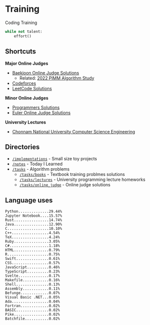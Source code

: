 # Training
Coding Training

```python
while not talent:
    effort()
```

## Shortcuts
**Major Online Judges**
* [Baekjoon Online Judge Solutions](./tasks/online_judge/baekjoon/)
  * Related: [2022 PIMM Algorithm Study](https://github.com/rootachieve/Algorithm-study)
* [Codeforces](./tasks/online_judge/codeforces/)
* [LeetCode Solutions](./tasks/online_judge/leetcode/)

**Minor Online Judges**
* [Programmers Solutions](./tasks/online_judge/programmers)
* [Euler Online Judge Solutions](./tasks/online_judge/euleroj)

**University Lectures**
* [Chonnam National University Computer Science Engineering](./tasks/lectures/jnu/)

## Directories
* [`/implementations`](./implementations/) - Small size toy projects
* [`/notes`](./notes/) - Today I Learned
* [`/tasks`](./tasks/) - Algorithm problems
  * [`/tasks/books`](./tasks/books/) - Textbook training problmes solutions
  * [`/tasks/lectures`](./tasks/lectures/) - University programming lecture homeworks
  * [`/tasks/online_judge`](./tasks/online_judge/) - Online judge solutions

## Language uses
```
Python..............29.44%
Jupyter Notebook....15.57%
Rust................14.74%
Java................12.90%
C...................10.10%
C++.................4.54%
TeX.................4.24%
Ruby................3.05%
C#..................1.18%
HTML................0.79%
R...................0.75%
Swift...............0.61%
CSS.................0.57%
JavaScript..........0.46%
TypeScript..........0.23%
Svelte..............0.17%
Makefile............0.16%
Shell...............0.13%
Assembly............0.11%
Befunge.............0.07%
Visual Basic .NET...0.05%
Ada.................0.04%
Fortran.............0.02%
BASIC...............0.02%
Pike................0.02%
Batchfile...........0.02%
```
